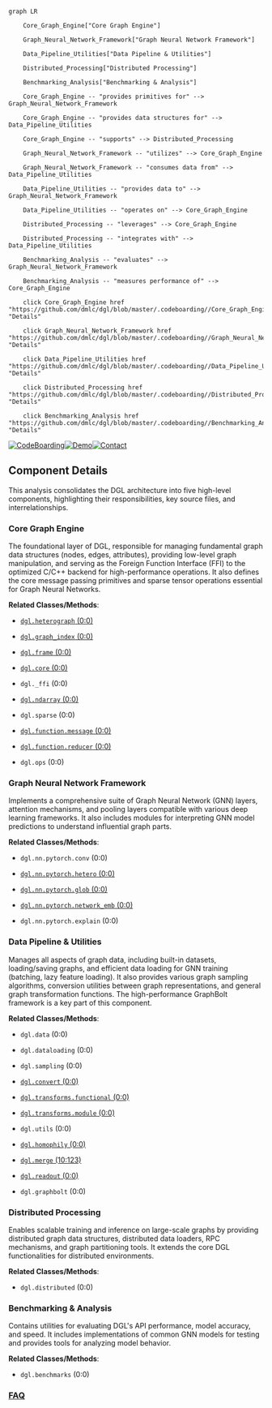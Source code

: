 ```mermaid

graph LR

    Core_Graph_Engine["Core Graph Engine"]

    Graph_Neural_Network_Framework["Graph Neural Network Framework"]

    Data_Pipeline_Utilities["Data Pipeline & Utilities"]

    Distributed_Processing["Distributed Processing"]

    Benchmarking_Analysis["Benchmarking & Analysis"]

    Core_Graph_Engine -- "provides primitives for" --> Graph_Neural_Network_Framework

    Core_Graph_Engine -- "provides data structures for" --> Data_Pipeline_Utilities

    Core_Graph_Engine -- "supports" --> Distributed_Processing

    Graph_Neural_Network_Framework -- "utilizes" --> Core_Graph_Engine

    Graph_Neural_Network_Framework -- "consumes data from" --> Data_Pipeline_Utilities

    Data_Pipeline_Utilities -- "provides data to" --> Graph_Neural_Network_Framework

    Data_Pipeline_Utilities -- "operates on" --> Core_Graph_Engine

    Distributed_Processing -- "leverages" --> Core_Graph_Engine

    Distributed_Processing -- "integrates with" --> Data_Pipeline_Utilities

    Benchmarking_Analysis -- "evaluates" --> Graph_Neural_Network_Framework

    Benchmarking_Analysis -- "measures performance of" --> Core_Graph_Engine

    click Core_Graph_Engine href "https://github.com/dmlc/dgl/blob/master/.codeboarding//Core_Graph_Engine.md" "Details"

    click Graph_Neural_Network_Framework href "https://github.com/dmlc/dgl/blob/master/.codeboarding//Graph_Neural_Network_Framework.md" "Details"

    click Data_Pipeline_Utilities href "https://github.com/dmlc/dgl/blob/master/.codeboarding//Data_Pipeline_Utilities.md" "Details"

    click Distributed_Processing href "https://github.com/dmlc/dgl/blob/master/.codeboarding//Distributed_Processing.md" "Details"

    click Benchmarking_Analysis href "https://github.com/dmlc/dgl/blob/master/.codeboarding//Benchmarking_Analysis.md" "Details"

```

[![CodeBoarding](https://img.shields.io/badge/Generated%20by-CodeBoarding-9cf?style=flat-square)](https://github.com/CodeBoarding/GeneratedOnBoardings)[![Demo](https://img.shields.io/badge/Try%20our-Demo-blue?style=flat-square)](https://www.codeboarding.org/demo)[![Contact](https://img.shields.io/badge/Contact%20us%20-%20contact@codeboarding.org-lightgrey?style=flat-square)](mailto:contact@codeboarding.org)



## Component Details



This analysis consolidates the DGL architecture into five high-level components, highlighting their responsibilities, key source files, and interrelationships.



### Core Graph Engine

The foundational layer of DGL, responsible for managing fundamental graph data structures (nodes, edges, attributes), providing low-level graph manipulation, and serving as the Foreign Function Interface (FFI) to the optimized C/C++ backend for high-performance operations. It also defines the core message passing primitives and sparse tensor operations essential for Graph Neural Networks.





**Related Classes/Methods**:



- <a href="https://github.com/dmlc/dgl/blob/master/python/dgl/heterograph.py#L0-L0" target="_blank" rel="noopener noreferrer">`dgl.heterograph` (0:0)</a>

- <a href="https://github.com/dmlc/dgl/blob/master/python/dgl/graph_index.py#L0-L0" target="_blank" rel="noopener noreferrer">`dgl.graph_index` (0:0)</a>

- <a href="https://github.com/dmlc/dgl/blob/master/python/dgl/frame.py#L0-L0" target="_blank" rel="noopener noreferrer">`dgl.frame` (0:0)</a>

- <a href="https://github.com/dmlc/dgl/blob/master/python/dgl/core.py#L0-L0" target="_blank" rel="noopener noreferrer">`dgl.core` (0:0)</a>

- `dgl._ffi` (0:0)

- <a href="https://github.com/dmlc/dgl/blob/master/python/dgl/ndarray.py#L0-L0" target="_blank" rel="noopener noreferrer">`dgl.ndarray` (0:0)</a>

- `dgl.sparse` (0:0)

- <a href="https://github.com/dmlc/dgl/blob/master/python/dgl/function/message.py#L0-L0" target="_blank" rel="noopener noreferrer">`dgl.function.message` (0:0)</a>

- <a href="https://github.com/dmlc/dgl/blob/master/python/dgl/function/reducer.py#L0-L0" target="_blank" rel="noopener noreferrer">`dgl.function.reducer` (0:0)</a>

- `dgl.ops` (0:0)





### Graph Neural Network Framework

Implements a comprehensive suite of Graph Neural Network (GNN) layers, attention mechanisms, and pooling layers compatible with various deep learning frameworks. It also includes modules for interpreting GNN model predictions to understand influential graph parts.





**Related Classes/Methods**:



- `dgl.nn.pytorch.conv` (0:0)

- <a href="https://github.com/dmlc/dgl/blob/master/python/dgl/nn/pytorch/hetero.py#L0-L0" target="_blank" rel="noopener noreferrer">`dgl.nn.pytorch.hetero` (0:0)</a>

- <a href="https://github.com/dmlc/dgl/blob/master/python/dgl/nn/pytorch/glob.py#L0-L0" target="_blank" rel="noopener noreferrer">`dgl.nn.pytorch.glob` (0:0)</a>

- <a href="https://github.com/dmlc/dgl/blob/master/python/dgl/nn/pytorch/network_emb.py#L0-L0" target="_blank" rel="noopener noreferrer">`dgl.nn.pytorch.network_emb` (0:0)</a>

- `dgl.nn.pytorch.explain` (0:0)





### Data Pipeline & Utilities

Manages all aspects of graph data, including built-in datasets, loading/saving graphs, and efficient data loading for GNN training (batching, lazy feature loading). It also provides various graph sampling algorithms, conversion utilities between graph representations, and general graph transformation functions. The high-performance GraphBolt framework is a key part of this component.





**Related Classes/Methods**:



- `dgl.data` (0:0)

- `dgl.dataloading` (0:0)

- `dgl.sampling` (0:0)

- <a href="https://github.com/dmlc/dgl/blob/master/python/dgl/convert.py#L0-L0" target="_blank" rel="noopener noreferrer">`dgl.convert` (0:0)</a>

- <a href="https://github.com/dmlc/dgl/blob/master/python/dgl/transforms/functional.py#L0-L0" target="_blank" rel="noopener noreferrer">`dgl.transforms.functional` (0:0)</a>

- <a href="https://github.com/dmlc/dgl/blob/master/python/dgl/transforms/module.py#L0-L0" target="_blank" rel="noopener noreferrer">`dgl.transforms.module` (0:0)</a>

- `dgl.utils` (0:0)

- <a href="https://github.com/dmlc/dgl/blob/master/python/dgl/homophily.py#L0-L0" target="_blank" rel="noopener noreferrer">`dgl.homophily` (0:0)</a>

- <a href="https://github.com/dmlc/dgl/blob/master/python/dgl/merge.py#L10-L123" target="_blank" rel="noopener noreferrer">`dgl.merge` (10:123)</a>

- <a href="https://github.com/dmlc/dgl/blob/master/python/dgl/readout.py#L0-L0" target="_blank" rel="noopener noreferrer">`dgl.readout` (0:0)</a>

- `dgl.graphbolt` (0:0)





### Distributed Processing

Enables scalable training and inference on large-scale graphs by providing distributed graph data structures, distributed data loaders, RPC mechanisms, and graph partitioning tools. It extends the core DGL functionalities for distributed environments.





**Related Classes/Methods**:



- `dgl.distributed` (0:0)





### Benchmarking & Analysis

Contains utilities for evaluating DGL's API performance, model accuracy, and speed. It includes implementations of common GNN models for testing and provides tools for analyzing model behavior.





**Related Classes/Methods**:



- `dgl.benchmarks` (0:0)









### [FAQ](https://github.com/CodeBoarding/GeneratedOnBoardings/tree/main?tab=readme-ov-file#faq)